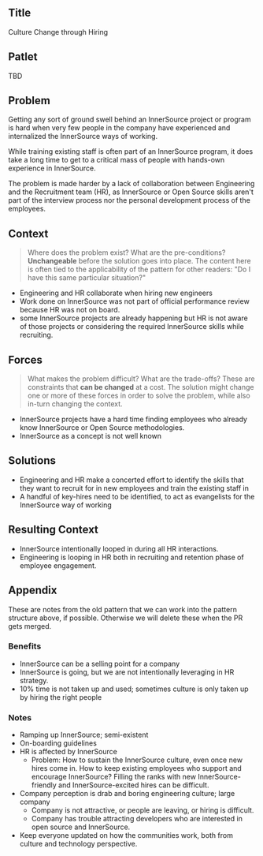 ## Title

Culture Change through Hiring

## Patlet

TBD

## Problem

Getting any sort of ground swell behind an InnerSource project or program is hard when very few people in the company have experienced and internalized the InnerSource ways of working.

While training existing staff is often part of an InnerSource program, it does take a long time to get to a critical mass of people with hands-own experience in InnerSource.

The problem is made harder by a lack of collaboration between Engineering and the Recruitment team (HR), as InnerSource or Open Source skills aren't part of the interview process nor the personal development process of the employees.

## Context

> Where does the problem exist? What are the pre-conditions? **Unchangeable** before the solution goes into place. The content here is often tied to the applicability of the pattern for other readers: "Do I have this same particular situation?"

* Engineering and HR collaborate when hiring new engineers
* Work done on InnerSource was not part of official performance review because HR was not on board.
* some InnerSource projects are already happening but HR is not aware of those projects or considering the required InnerSource skills while recruiting.

## Forces

> What makes the problem difficult? What are the trade-offs? These are constraints that **can be changed** at a cost. The solution might change one or more of these forces in order to solve the problem, while also in-turn changing the context.

* InnerSource projects have a hard time finding employees who already know InnerSource or Open Source methodologies.
* InnerSource as a concept is not well known

## Solutions

* Engineering and HR make a concerted effort to identify the skills that they want to recruit for in new employees and train the existing staff in
* A handful of key-hires need to be identified, to act as evangelists for the InnerSource way of working

## Resulting Context

* InnerSource intentionally looped in during all HR interactions.
* Engineering is looping in HR both in recruiting and retention phase of employee engagement.

## Appendix

These are notes from the old pattern that we can work into the pattern structure above, if possible. Otherwise we will delete these when the PR gets merged.

### Benefits

* InnerSource can be a selling point for a company
* InnerSource is going, but we are not intentionally leveraging in HR strategy.
* 10% time is not taken up and used; sometimes culture is only taken up by hiring the right people

### Notes

* Ramping up InnerSource; semi-existent
* On-boarding guidelines
* HR is affected by InnerSource
  * Problem: How to sustain the InnerSource culture, even once new hires come in. How to keep existing employees who support and encourage InnerSource? Filling the ranks with new InnerSource-friendly and InnerSource-excited hires can be difficult.
* Company perception is drab and boring engineering culture; large company
  * Company is not attractive, or people are leaving, or hiring is difficult.
  * Company has trouble attracting developers who are interested in open source and InnerSource.
* Keep everyone updated on how the communities work, both from culture and technology perspective.
